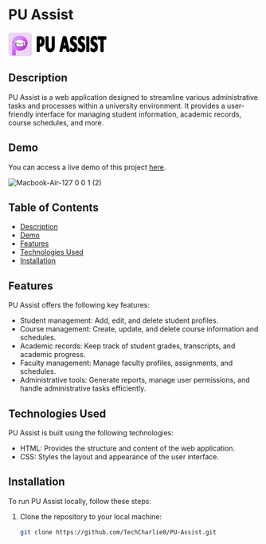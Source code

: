 # PU Assist

![PU Assist Logo](./asset/image/logo.png)

## Description

PU Assist is a web application designed to streamline various administrative tasks and processes within a university environment. It provides a user-friendly interface for managing student information, academic records, course schedules, and more.

## Demo

You can access a live demo of this project [here](https://techcharlie0.github.io/PU-Assist/).

![Macbook-Air-127 0 0 1 (2)](https://github.com/TechCharlie0/PU-Assist/assets/166296560/609b6e4b-9637-422f-82c4-6b3eabbc4c2f)



## Table of Contents

- [Description](#description)
- [Demo](#demo)
- [Features](#features)
- [Technologies Used](#technologies-used)
- [Installation](#installation)


## Features

PU Assist offers the following key features:

- Student management: Add, edit, and delete student profiles.
- Course management: Create, update, and delete course information and schedules.
- Academic records: Keep track of student grades, transcripts, and academic progress.
- Faculty management: Manage faculty profiles, assignments, and schedules.
- Administrative tools: Generate reports, manage user permissions, and handle administrative tasks efficiently.

## Technologies Used

PU Assist is built using the following technologies:

- HTML: Provides the structure and content of the web application.
- CSS: Styles the layout and appearance of the user interface.

## Installation

To run PU Assist locally, follow these steps:

1. Clone the repository to your local machine:

   ```bash
   git clone https://github.com/TechCharlie0/PU-Assist.git
